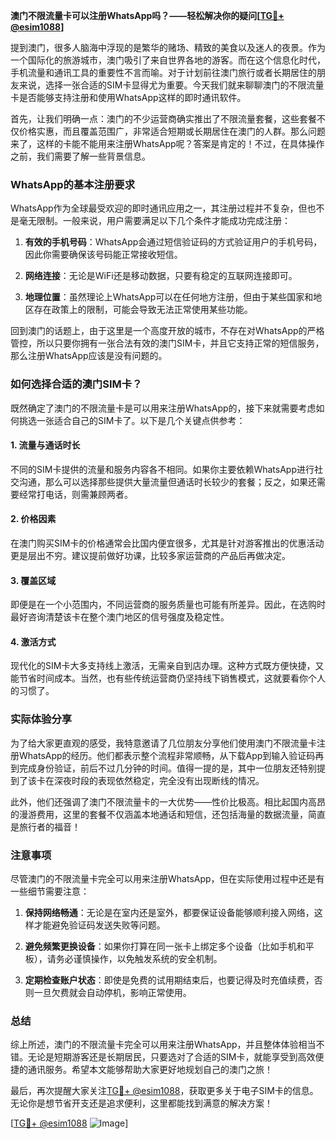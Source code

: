 **澳门不限流量卡可以注册WhatsApp吗？——轻松解决你的疑问[[TG💪+ @esim1088](https://t.me/s/esim1088)]**

提到澳门，很多人脑海中浮现的是繁华的赌场、精致的美食以及迷人的夜景。作为一个国际化的旅游城市，澳门吸引了来自世界各地的游客。而在这个信息化时代，手机流量和通讯工具的重要性不言而喻。对于计划前往澳门旅行或者长期居住的朋友来说，选择一张合适的SIM卡显得尤为重要。今天我们就来聊聊澳门的不限流量卡是否能够支持注册和使用WhatsApp这样的即时通讯软件。

首先，让我们明确一点：澳门的不少运营商确实推出了不限流量套餐，这些套餐不仅价格实惠，而且覆盖范围广，非常适合短期或长期居住在澳门的人群。那么问题来了，这样的卡能不能用来注册WhatsApp呢？答案是肯定的！不过，在具体操作之前，我们需要了解一些背景信息。

### WhatsApp的基本注册要求

WhatsApp作为全球最受欢迎的即时通讯应用之一，其注册过程并不复杂，但也不是毫无限制。一般来说，用户需要满足以下几个条件才能成功完成注册：

1. **有效的手机号码**：WhatsApp会通过短信验证码的方式验证用户的手机号码，因此你需要确保该号码能正常接收短信。
   
2. **网络连接**：无论是WiFi还是移动数据，只要有稳定的互联网连接即可。

3. **地理位置**：虽然理论上WhatsApp可以在任何地方注册，但由于某些国家和地区存在政策上的限制，可能会导致无法正常使用某些功能。

回到澳门的话题上，由于这里是一个高度开放的城市，不存在对WhatsApp的严格管控，所以只要你拥有一张合法有效的澳门SIM卡，并且它支持正常的短信服务，那么注册WhatsApp应该是没有问题的。

### 如何选择合适的澳门SIM卡？

既然确定了澳门的不限流量卡是可以用来注册WhatsApp的，接下来就需要考虑如何挑选一张适合自己的SIM卡了。以下是几个关键点供参考：

#### 1. **流量与通话时长**
   不同的SIM卡提供的流量和服务内容各不相同。如果你主要依赖WhatsApp进行社交沟通，那么可以选择那些提供大量流量但通话时长较少的套餐；反之，如果还需要经常打电话，则需兼顾两者。

#### 2. **价格因素**
   在澳门购买SIM卡的价格通常会比国内便宜很多，尤其是针对游客推出的优惠活动更是层出不穷。建议提前做好功课，比较多家运营商的产品后再做决定。

#### 3. **覆盖区域**
   即便是在一个小范围内，不同运营商的服务质量也可能有所差异。因此，在选购时最好咨询清楚该卡在整个澳门地区的信号强度及稳定性。

#### 4. **激活方式**
   现代化的SIM卡大多支持线上激活，无需亲自到店办理。这种方式既方便快捷，又能节省时间成本。当然，也有些传统运营商仍坚持线下销售模式，这就要看你个人的习惯了。

### 实际体验分享

为了给大家更直观的感受，我特意邀请了几位朋友分享他们使用澳门不限流量卡注册WhatsApp的经历。他们都表示整个流程非常顺畅，从下载App到输入验证码再到完成身份验证，前后不过几分钟的时间。值得一提的是，其中一位朋友还特别提到了该卡在深夜时段的表现依然稳定，完全没有出现断线的情况。

此外，他们还强调了澳门不限流量卡的一大优势——性价比极高。相比起国内高昂的漫游费用，这里的套餐不仅涵盖本地通话和短信，还包括海量的数据流量，简直是旅行者的福音！

### 注意事项

尽管澳门的不限流量卡完全可以用来注册WhatsApp，但在实际使用过程中还是有一些细节需要注意：

1. **保持网络畅通**：无论是在室内还是室外，都要保证设备能够顺利接入网络，这样才能避免验证码发送失败等问题。

2. **避免频繁更换设备**：如果你打算在同一张卡上绑定多个设备（比如手机和平板），请务必谨慎操作，以免触发系统的安全机制。

3. **定期检查账户状态**：即使是免费的试用期结束后，也要记得及时充值续费，否则一旦欠费就会自动停机，影响正常使用。

### 总结

综上所述，澳门的不限流量卡完全可以用来注册WhatsApp，并且整体体验相当不错。无论是短期游客还是长期居民，只要选对了合适的SIM卡，就能享受到高效便捷的通讯服务。希望本文能够帮助大家更好地规划自己的澳门之旅！

最后，再次提醒大家关注[TG💪+ @esim1088](https://t.me/s/esim1088)，获取更多关于电子SIM卡的信息。无论你是想节省开支还是追求便利，这里都能找到满意的解决方案！

[[TG💪+ @esim1088](https://t.me/s/esim1088) ![Image](https://i.postimg.cc/4NQfJmqS/Snipaste-2025-05-13-00-14-12.png)]